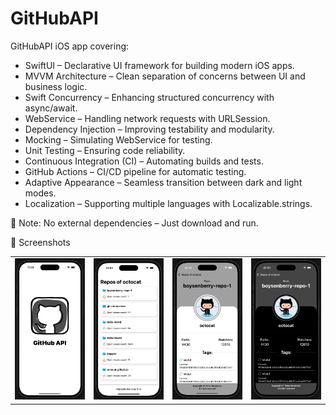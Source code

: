 # GitHubAPI
GitHubAPI iOS app covering:

  -  SwiftUI – Declarative UI framework for building modern iOS apps.
  -  MVVM Architecture – Clean separation of concerns between UI and business logic.
  -  Swift Concurrency – Enhancing structured concurrency with async/await.
  -  WebService – Handling network requests with URLSession.
  -  Dependency Injection – Improving testability and modularity.
  -  Mocking – Simulating WebService for testing.
  -  Unit Testing – Ensuring code reliability.
  -  Continuous Integration (CI) – Automating builds and tests.
  -  GitHub Actions – CI/CD pipeline for automatic testing.
  -  Adaptive Appearance – Seamless transition between dark and light modes.
  -  Localization – Supporting multiple languages with Localizable.strings.

📌 Note: No external dependencies – Just download and run.

📸 Screenshots

<table>
  <tr>
    <td><img src="Screenshots/SS1.png" width="300"></td>
    <td><img src="Screenshots/SS2.png" width="300"></td>
    <td><img src="Screenshots/SS3.png" width="300"></td>
    <td><img src="Screenshots/SS4.png" width="300"></td>
  </tr>
</table>

